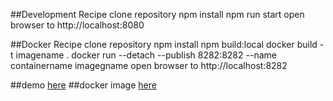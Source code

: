##Development Recipe
clone repository
npm install
npm run start
open browser to http://localhost:8080

##Docker Recipe
clone repository
npm install
npm build:local
docker build -t imagename .
docker run --detach --publish 8282:8282 --name containername imagegname
open browser to http://localhost:8282

##demo
[here](https://kimchistudio.tech/wp/front)
##docker image
[here](https://hub.docker.com/repository/docker/kimchiboy/wp_front)
